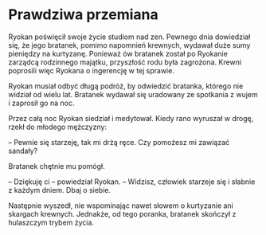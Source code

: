 # Prawdziwa przemiana

Ryokan poświęcił swoje życie studiom nad zen. Pewnego dnia dowiedział się, że jego bratanek, pomimo napomnień krewnych, wydawał duże sumy pieniędzy na kurtyzanę. Ponieważ ów bratanek został po Ryokanie zarządcą rodzinnego majątku, przyszłość rodu była zagrożona. Krewni poprosili więc Ryokana o ingerencję w tej sprawie.

Ryokan musiał odbyć długą podróż, by odwiedzić bratanka, którego nie widział od wielu lat. Bratanek wydawał się uradowany ze spotkania z wujem i zaprosił go na noc.

Przez całą noc Ryokan siedział i medytował. Kiedy rano wyruszał w drogę, rzekł do młodego mężczyzny:

– Pewnie się starzeję, tak mi drżą ręce. Czy pomożesz mi zawiązać sandały?

Bratanek chętnie mu pomógł.

– Dziękuję ci – powiedział Ryokan. – Widzisz, człowiek starzeje się i słabnie z każdym dniem. Dbaj o siebie.

Następnie wyszedł, nie wspominając nawet słowem o kurtyzanie ani skargach krewnych. Jednakże, od tego poranka, bratanek skończył z hulaszczym trybem życia.

